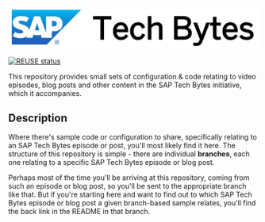 ![SAP Tech Bytes header image](header-image.png)

[![REUSE status](https://api.reuse.software/badge/github.com/SAP-samples/sap-tech-bytes)](https://api.reuse.software/info/github.com/SAP-samples/sap-tech-bytes)

This repository provides small sets of configuration & code relating to video episodes, blog posts and other content in the SAP Tech Bytes initiative, which it accompanies.

## Description

Where there's sample code or configuration to share, specifically relating to an SAP Tech Bytes episode or post, you'll most likely find it here. The structure of this repository is simple - there are individual **branches**, each one relating to a specific SAP Tech Bytes episode or blog post.

Perhaps most of the time you'll be arriving at this repository, coming from such an episode or blog post, so you'll be sent to the appropriate branch like that. But if you're starting here and want to find out to which SAP Tech Bytes episode or blog post a given branch-based sample relates, you'll find the back link in the README in that branch.